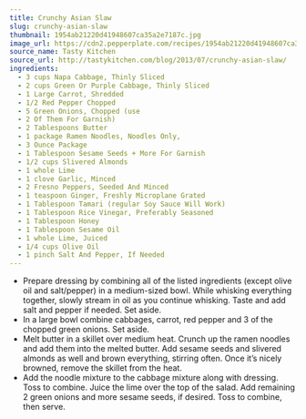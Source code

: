```yaml
---
title: Crunchy Asian Slaw
slug: crunchy-asian-slaw
thumbnail: 1954ab21220d41948607ca35a2e7187c.jpg
image_url: https://cdn2.pepperplate.com/recipes/1954ab21220d41948607ca35a2e7187c.jpg
source_name: Tasty Kitchen
source_url: http://tastykitchen.com/blog/2013/07/crunchy-asian-slaw/
ingredients:
  - 3 cups Napa Cabbage, Thinly Sliced
  - 2 cups Green Or Purple Cabbage, Thinly Sliced
  - 1 Large Carrot, Shredded
  - 1/2 Red Pepper Chopped
  - 5 Green Onions, Chopped (use
  - 2 Of Them For Garnish)
  - 2 Tablespoons Butter
  - 1 package Ramen Noodles, Noodles Only,
  - 3 Ounce Package
  - 1 Tablespoon Sesame Seeds + More For Garnish
  - 1/2 cups Slivered Almonds
  - 1 whole Lime
  - 1 clove Garlic, Minced
  - 2 Fresno Peppers, Seeded And Minced
  - 1 teaspoon Ginger, Freshly Microplane Grated
  - 1 Tablespoon Tamari (regular Soy Sauce Will Work)
  - 1 Tablespoon Rice Vinegar, Preferably Seasoned
  - 1 Tablespoon Honey
  - 1 Tablespoon Sesame Oil
  - 1 whole Lime, Juiced
  - 1/4 cups Olive Oil
  - 1 pinch Salt And Pepper, If Needed
---
```


* Prepare dressing by combining all of the listed ingredients (except olive oil and salt/pepper) in a medium-sized bowl. While whisking everything together, slowly stream in oil as you continue whisking. Taste and add salt and pepper if needed. Set aside.
* In a large bowl combine cabbages, carrot, red pepper and 3 of the chopped green onions. Set aside.
* Melt butter in a skillet over medium heat. Crunch up the ramen noodles and add them into the melted butter. Add sesame seeds and slivered almonds as well and brown everything, stirring often. Once it’s nicely browned, remove the skillet from the heat.
* Add the noodle mixture to the cabbage mixture along with dressing. Toss to combine. Juice the lime over the top of the salad. Add remaining 2 green onions and more sesame seeds, if desired. Toss to combine, then serve.
